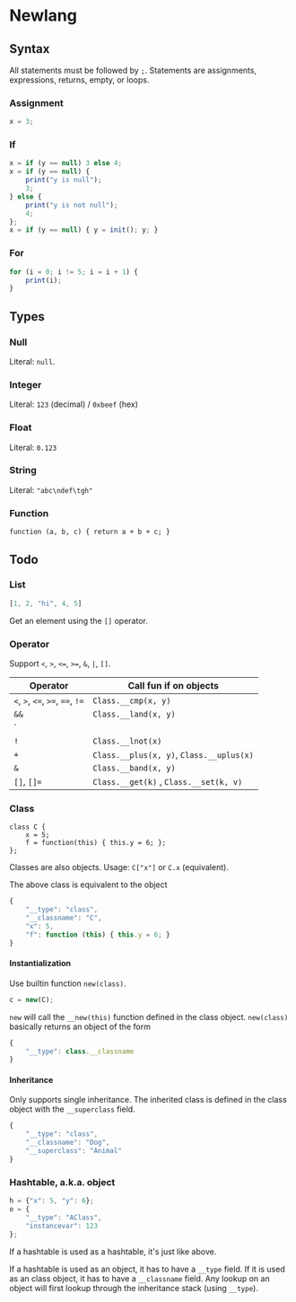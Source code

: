 # Newlang

## Syntax

All statements must be followed by `;`.
Statements are assignments, expressions, returns, empty, or loops.

### Assignment

```js
x = 3;
```

### If

```js
x = if (y == null) 3 else 4;
x = if (y == null) {
    print("y is null");
    3;
} else {
    print("y is not null");
    4;
};
x = if (y == null) { y = init(); y; }
```

### For

```js
for (i = 0; i != 5; i = i + 1) {
    print(i);
}
```

## Types

### Null

Literal: `null`.

### Integer

Literal: `123` (decimal) / `0xbeef` (hex)

### Float

Literal: `0.123`

### String

Literal: `"abc\ndef\tgh"`

### Function

```text
function (a, b, c) { return a + b + c; }
```

## Todo

### List

```js
[1, 2, "hi", 4, 5]
```

Get an element using the `[]` operator.

### Operator

Support `<`, `>`, `<=`, `>=`, `&`, `|`, `[]`.

| Operator                         | Call fun if on objects                   |
| -------------------------------- | ---------------------------------------- |
| `<`, `>`, `<=`, `>=`, `==`, `!=` | `Class.__cmp(x, y)`                      |
| `&&`                             | `Class.__land(x, y)`                     |
| `||`                             | `Class.__lor(x, y)`                      |
| `!`                              | `Class.__lnot(x)`                        |
| `+`                              | `Class.__plus(x, y)`, `Class.__uplus(x)` |
| `&`                              | `Class.__band(x, y)`                     |
| `[]`, `[]=`                      | `Class.__get(k)` , `Class.__set(k, v)`   |

### Class

```text
class C {
    x = 5;
    f = function(this) { this.y = 6; };
};
```

Classes are also objects. Usage: `C["x"]` or `C.x` (equivalent).

The above class is equivalent to the object

```js
{
    "__type": "class",
    "__classname": "C",
    "x": 5,
    "f": function (this) { this.y = 6; }
}
```

#### Instantialization

Use builtin function `new(class)`.

```js
c = new(C);
```

`new` will call the `__new(this)` function defined in the class object.
`new(class)` basically returns an object of the form

```js
{
    "__type": class.__classname
}
```

#### Inheritance

Only supports single inheritance. The inherited class is defined in the class object
with the `__superclass` field.

```js
{
    "__type": "class",
    "__classname": "Dog",
    "__superclass": "Animal"
}
```

### Hashtable, a.k.a. object

```js
h = {"x": 5, "y": 6};
o = {
    "__type": "AClass",
    "instancevar": 123
};
```

If a hashtable is used as a hashtable, it's just like above.

If a hashtable is used as an object, it has to have a `__type` field.
If it is used as an class object, it has to have a `__classname` field.
Any lookup on an object will first lookup through the inheritance stack
(using `__type`).
